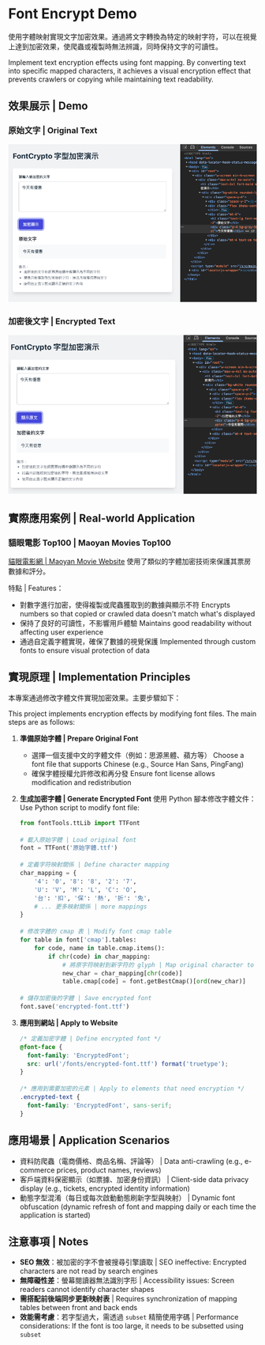 # Font Encrypt Demo

使用字體映射實現文字加密效果。通過將文字轉換為特定的映射字符，可以在視覺上達到加密效果，使爬蟲或複製時無法辨識，同時保持文字的可讀性。

Implement text encryption effects using font mapping. By converting text into specific mapped characters, it achieves a visual encryption effect that prevents crawlers or copying while maintaining text readability.

## 效果展示 | Demo

### 原始文字 | Original Text
![原始文字](/public/origin.png)

### 加密後文字 | Encrypted Text
![加密後文字](/public/encrypt.png)

## 實際應用案例 | Real-world Application

### 貓眼電影 Top100 | Maoyan Movies Top100
[貓眼電影網 | Maoyan Movie Website](https://www.maoyan.com/board/1) 使用了類似的字體加密技術來保護其票房數據和評分。

特點 | Features：
- 對數字進行加密，使得複製或爬蟲獲取到的數據與顯示不符
  Encrypts numbers so that copied or crawled data doesn't match what's displayed
- 保持了良好的可讀性，不影響用戶體驗
  Maintains good readability without affecting user experience
- 通過自定義字體實現，確保了數據的視覺保護
  Implemented through custom fonts to ensure visual protection of data

## 實現原理 | Implementation Principles

本專案通過修改字體文件實現加密效果。主要步驟如下：

This project implements encryption effects by modifying font files. The main steps are as follows:

1. **準備原始字體 | Prepare Original Font**
   - 選擇一個支援中文的字體文件（例如：思源黑體、蘋方等）
     Choose a font file that supports Chinese (e.g., Source Han Sans, PingFang)
   - 確保字體授權允許修改和再分發
     Ensure font license allows modification and redistribution

2. **生成加密字體 | Generate Encrypted Font**
   使用 Python 腳本修改字體文件：
   Use Python script to modify font file:
   ```python
   from fontTools.ttLib import TTFont

   # 載入原始字體 | Load original font
   font = TTFont('原始字體.ttf')
   
   # 定義字符映射關係 | Define character mapping
   char_mapping = {
       '4': '0', '8': '8', '2': '7',
       'U': 'V', 'M': 'L', 'C': 'O',
       '台': '扣', '保': '熱', '折': '免',
       # ... 更多映射關係 | more mappings
   }
   
   # 修改字體的 cmap 表 | Modify font cmap table
   for table in font['cmap'].tables:
       for code, name in table.cmap.items():
           if chr(code) in char_mapping:
               # 將原字符映射到新字符的 glyph | Map original character to new character's glyph
               new_char = char_mapping[chr(code)]
               table.cmap[code] = font.getBestCmap()[ord(new_char)]
   
   # 儲存加密後的字體 | Save encrypted font
   font.save('encrypted-font.ttf')
   ```

3. **應用到網站 | Apply to Website**
   ```css
   /* 定義加密字體 | Define encrypted font */
   @font-face {
     font-family: 'EncryptedFont';
     src: url('/fonts/encrypted-font.ttf') format('truetype');
   }
   
   /* 應用到需要加密的元素 | Apply to elements that need encryption */
   .encrypted-text {
     font-family: 'EncryptedFont', sans-serif;
   }
   ```

## 應用場景 | Application Scenarios

- 資料防爬蟲（電商價格、商品名稱、評論等） | Data anti-crawling (e.g., e-commerce prices, product names, reviews)
- 客戶端資料保密顯示（如票據、加密身份資訊） | Client-side data privacy display (e.g., tickets, encrypted identity information)
- 動態字型混淆（每日或每次啟動動態刷新字型與映射） | Dynamic font obfuscation (dynamic refresh of font and mapping daily or each time the application is started)


## 注意事項 | Notes

- **SEO 無效**：被加密的字不會被搜尋引擎讀取 | SEO ineffective: Encrypted characters are not read by search engines
- **無障礙性差**：螢幕閱讀器無法識別字形 | Accessibility issues: Screen readers cannot identify character shapes
- **需搭配前後端同步更新映射表** | Requires synchronization of mapping tables between front and back ends
- **效能需考慮**：若字型過大，需透過 `subset` 精簡使用字碼 | Performance considerations: If the font is too large, it needs to be subsetted using `subset`